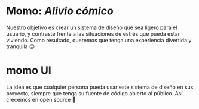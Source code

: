 # Momo: *Alivio cómico*

Nuestro objetivo es crear un sistema de diseño que sea ligero para el usuario, y contraste frente a las situaciones de estrés que pueda estar viviendo. Como resultado, queremos que tenga una experiencia divertida y tranquila 😌

# momo UI

La idea es que cualquier persona pueda usar este sistema de diseño en sus proyecto, siempre que tenga su fuente de código abierto al público. Así, crecemos en open source 🥰
